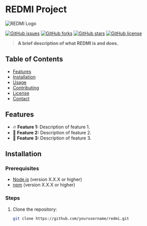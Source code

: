 # REDMI Project

![REDMI Logo](https://via.placeholder.com/150) <!-- Replace with your project's logo URL -->

[![GitHub issues](https://img.shields.io/github/issues/yourusername/redmi)](https://github.com/yourusername/redmi/issues)
[![GitHub forks](https://img.shields.io/github/forks/yourusername/redmi)](https://github.com/yourusername/redmi/network)
[![GitHub stars](https://img.shields.io/github/stars/yourusername/redmi)](https://github.com/yourusername/redmi/stargazers)
[![GitHub license](https://img.shields.io/github/license/yourusername/redmi)](https://github.com/yourusername/redmi/blob/main/LICENSE)

> **A brief description of what REDMI is and does.**

## Table of Contents
- [Features](#features)
- [Installation](#installation)
- [Usage](#usage)
- [Contributing](#contributing)
- [License](#license)
- [Contact](#contact)

## Features
- 🔥 **Feature 1:** Description of feature 1.
- 🚀 **Feature 2:** Description of feature 2.
- 🎨 **Feature 3:** Description of feature 3.

## Installation

### Prerequisites
- [Node.js](https://nodejs.org/) (version X.X.X or higher)
- [npm](https://www.npmjs.com/) (version X.X.X or higher)

### Steps
1. Clone the repository:
   ```sh
   git clone https://github.com/yourusername/redmi.git
